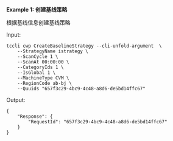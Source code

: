 **Example 1: 创建基线策略**

根据基线信息创建基线策略

Input: 

```
tccli cwp CreateBaselineStrategy --cli-unfold-argument  \
    --StrategyName istrategy \
    --ScanCycle 1 \
    --ScanAt 00:00:00 \
    --CategoryIds 1 \
    --IsGlobal 1 \
    --MachineType CVM \
    --RegionCode ab-bj \
    --Quuids "657f3c29-4bc9-4c48-a8d6-de5bd14ffc67"
```

Output: 
```
{
    "Response": {
        "RequestId": "657f3c29-4bc9-4c48-a8d6-de5bd14ffc67"
    }
}
```

